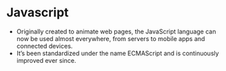 # Javascript
 - Originally created to animate web pages, the JavaScript language can now be used almost everywhere, from servers to mobile apps and connected devices.
  - It’s been standardized under the name ECMAScript and is continuously improved ever since.


